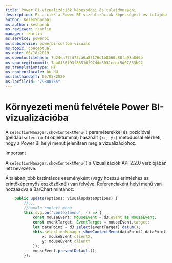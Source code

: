 ```yaml
---
title: Power BI-vizualizációk képességei és tulajdonságai
description: Ez a cikk a Power BI-vizualizációk képességeit és tulajdonságait ismerteti.
author: KesemSharabi
ms.author: kesharab
ms.reviewer: rkarlin
manager: rkarlin
ms.service: powerbi
ms.subservice: powerbi-custom-visuals
ms.topic: conceptual
ms.date: 06/18/2019
ms.openlocfilehash: 7d24ea77fd73ca6a83176d1b8560c88fa98a8d6b
ms.sourcegitcommit: 7aa0136f93f88516f97ddd8031ccac5d07863b92
ms.translationtype: HT
ms.contentlocale: hu-HU
ms.lasthandoff: 05/05/2020
ms.locfileid: "79380755"
---
```

# <a name="add-context-menu-to-power-bi-visual"></a>Környezeti menü felvétele Power BI-vizualizációba

A `selectionManager.showContextMenu()` paraméterekkel és pozícióval (például `selectionId` objektummal) használt `{x:, y:}` metódussal elérheti, hogy a Power BI helyi menüt jelenítsen meg a vizualizációhoz.

> [!IMPORTANT]
> A `selectionManager.showContextMenu()` a Vizualizációk API 2.2.0 verziójában lett bevezetve.

Általában jobb kattintásos eseményként (vagy hosszú érintéshez az érintőképernyős eszközöknél) van felvéve. Referenciaként helyi menü van hozzáadva a BarChart mintához:

```typescript
    public update(options: VisualUpdateOptions) {
        //...
        //handle context menu
        this.svg.on('contextmenu', () => {
            const mouseEvent: MouseEvent = d3.event as MouseEvent;
            const eventTarget: EventTarget = mouseEvent.target;
            let dataPoint = d3.select(eventTarget).datum();
            this.selectionManager.showContextMenu(dataPoint? dataPoint.selectionId : {}, {
                x: mouseEvent.clientX,
                y: mouseEvent.clientY
            });
            mouseEvent.preventDefault();
        });
```
